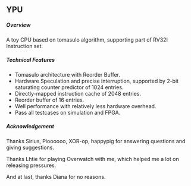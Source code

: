 ## YPU

##### Overview

A toy CPU based on tomasulo algorithm, supporting part of RV32I Instruction set.

#### 

##### Technical Features

- Tomasulo architecture with Reorder Buffer.
- Hardware Speculation and precise interruption, supported by 2-bit saturating counter predictor of 1024 entries.
- Directly-mapped instruction cache of 2048 entries.
- Reorder buffer of 16 entries.
- Well performance with relatively less hardware overhead.
- Pass all testcases on simulation and FPGA.



##### Acknowledgement

Thanks Sirius, Pioooooo, XOR-op, happypig for answering questions and giving suggestions.

Thanks Lhtie for playing Overwatch with me, which helped me a lot on releasing pressures.

And at last, thanks Diana for no reasons.